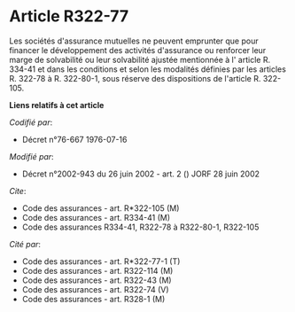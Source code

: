 # Article R322-77

Les sociétés d'assurance mutuelles ne peuvent emprunter que pour financer le développement des activités d'assurance ou
renforcer leur marge de solvabilité ou leur solvabilité ajustée mentionnée à l' article R. 334-41 et dans les conditions et
selon les modalités définies par les articles R. 322-78 à R. 322-80-1, sous réserve des dispositions de l'article R. 322-105.

**Liens relatifs à cet article**

_Codifié par_:

  - Décret n°76-667 1976-07-16

_Modifié par_:

  - Décret n°2002-943 du 26 juin 2002 - art. 2 () JORF 28 juin 2002

_Cite_:

  - Code des assurances - art. R*322-105 (M)
  - Code des assurances - art. R334-41 (M)
  - Code des assurances R334-41, R322-78 à R322-80-1, R322-105

_Cité par_:

  - Code des assurances - art. R*322-77-1 (T)
  - Code des assurances - art. R322-114 (M)
  - Code des assurances - art. R322-43 (M)
  - Code des assurances - art. R322-74 (V)
  - Code des assurances - art. R328-1 (M)
